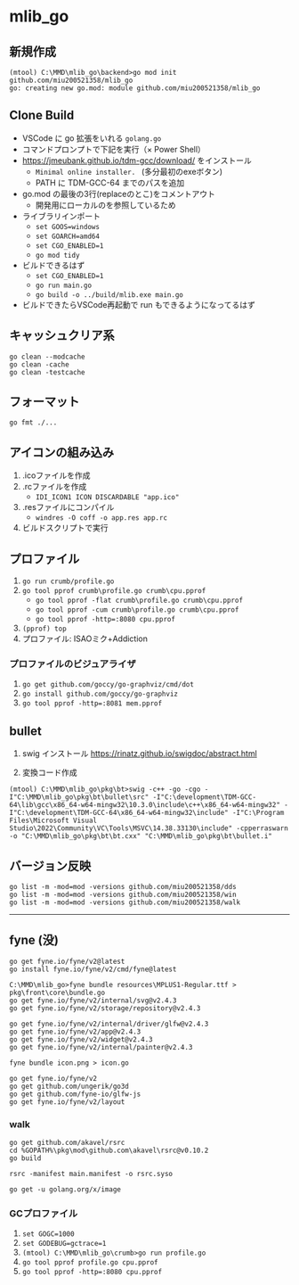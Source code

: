 # mlib_go

## 新規作成

```
(mtool) C:\MMD\mlib_go\backend>go mod init github.com/miu200521358/mlib_go
go: creating new go.mod: module github.com/miu200521358/mlib_go
```

## Clone Build

- VSCode に go 拡張をいれる `golang.go`
- コマンドプロンプトで下記を実行（× Power Shell）
- https://jmeubank.github.io/tdm-gcc/download/ をインストール
    - `Minimal online installer. ` (多分最初のexeボタン)
    - PATH に TDM-GCC-64 までのパスを追加
- go.mod の最後の3行(replaceのとこ)をコメントアウト
    - 開発用にローカルのを参照しているため
- ライブラリインポート
    - `set GOOS=windows`
    - `set GOARCH=amd64`
    - `set CGO_ENABLED=1`
    - `go mod tidy`
- ビルドできるはず
    - `set CGO_ENABLED=1`
    - `go run main.go`
    - `go build -o ../build/mlib.exe main.go`
- ビルドできたらVSCode再起動で run もできるようになってるはず

## キャッシュクリア系

```
go clean --modcache
go clean -cache
go clean -testcache
```

## フォーマット

```
go fmt ./...
```

## アイコンの組み込み

1. .icoファイルを作成
2. .rcファイルを作成
    - `IDI_ICON1 ICON DISCARDABLE "app.ico"`
3. .resファイルにコンパイル
    - `windres -O coff -o app.res app.rc`
4. ビルドスクリプトで実行


## プロファイル

1. `go run crumb/profile.go`
2. `go tool pprof crumb\profile.go crumb\cpu.pprof`
    - `go tool pprof -flat crumb\profile.go crumb\cpu.pprof`
    - `go tool pprof -cum crumb\profile.go crumb\cpu.pprof`
    - `go tool pprof -http=:8080 cpu.pprof`
3. `(pprof) top`
4. プロファイル: ISAOミク+Addiction


### プロファイルのビジュアライザ

1. `go get github.com/goccy/go-graphviz/cmd/dot`
2. `go install github.com/goccy/go-graphviz`
4. `go tool pprof -http=:8081 mem.pprof`


## bullet

1. swig インストール
https://rinatz.github.io/swigdoc/abstract.html

2. 変換コード作成

```
(mtool) C:\MMD\mlib_go\pkg\bt>swig -c++ -go -cgo -I"C:\MMD\mlib_go\pkg\bt\bullet\src" -I"C:\development\TDM-GCC-64\lib\gcc\x86_64-w64-mingw32\10.3.0\include\c++\x86_64-w64-mingw32" -I"C:\development\TDM-GCC-64\x86_64-w64-mingw32\include" -I"C:\Program Files\Microsoft Visual Studio\2022\Community\VC\Tools\MSVC\14.38.33130\include" -cpperraswarn -o "C:\MMD\mlib_go\pkg\bt\bt.cxx" "C:\MMD\mlib_go\pkg\bt\bullet.i"
```

## バージョン反映

```
go list -m -mod=mod -versions github.com/miu200521358/dds
go list -m -mod=mod -versions github.com/miu200521358/win
go list -m -mod=mod -versions github.com/miu200521358/walk
```

---------


## fyne (没)

```
go get fyne.io/fyne/v2@latest
go install fyne.io/fyne/v2/cmd/fyne@latest
```

```
C:\MMD\mlib_go>fyne bundle resources\MPLUS1-Regular.ttf > pkg\front\core\bundle.go
go get fyne.io/fyne/v2/internal/svg@v2.4.3
go get fyne.io/fyne/v2/storage/repository@v2.4.3
```

```
go get fyne.io/fyne/v2/internal/driver/glfw@v2.4.3
go get fyne.io/fyne/v2/app@v2.4.3
go get fyne.io/fyne/v2/widget@v2.4.3
go get fyne.io/fyne/v2/internal/painter@v2.4.3
```

```
fyne bundle icon.png > icon.go
```

```
go get fyne.io/fyne/v2
go get github.com/ungerik/go3d
go get github.com/fyne-io/glfw-js
go get fyne.io/fyne/v2/layout
```

### walk

```
go get github.com/akavel/rsrc
cd %GOPATH%\pkg\mod\github.com\akavel\rsrc@v0.10.2
go build
```

```
rsrc -manifest main.manifest -o rsrc.syso
```

```
go get -u golang.org/x/image
```


### GCプロファイル

1. `set GOGC=1000`
2. `set GODEBUG=gctrace=1`
3. `(mtool) C:\MMD\mlib_go\crumb>go run profile.go`
4. `go tool pprof profile.go cpu.pprof`
5. `go tool pprof -http=:8080 cpu.pprof`
